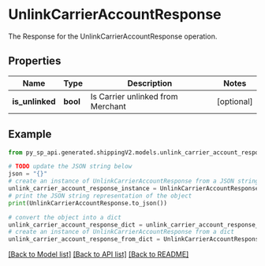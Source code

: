 # UnlinkCarrierAccountResponse

The Response  for the UnlinkCarrierAccountResponse operation.

## Properties

Name | Type | Description | Notes
------------ | ------------- | ------------- | -------------
**is_unlinked** | **bool** | Is Carrier unlinked from Merchant | [optional] 

## Example

```python
from py_sp_api.generated.shippingV2.models.unlink_carrier_account_response import UnlinkCarrierAccountResponse

# TODO update the JSON string below
json = "{}"
# create an instance of UnlinkCarrierAccountResponse from a JSON string
unlink_carrier_account_response_instance = UnlinkCarrierAccountResponse.from_json(json)
# print the JSON string representation of the object
print(UnlinkCarrierAccountResponse.to_json())

# convert the object into a dict
unlink_carrier_account_response_dict = unlink_carrier_account_response_instance.to_dict()
# create an instance of UnlinkCarrierAccountResponse from a dict
unlink_carrier_account_response_from_dict = UnlinkCarrierAccountResponse.from_dict(unlink_carrier_account_response_dict)
```
[[Back to Model list]](../README.md#documentation-for-models) [[Back to API list]](../README.md#documentation-for-api-endpoints) [[Back to README]](../README.md)



